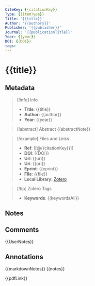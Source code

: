 ```yaml
---
CiteKey: {{citationKey}}
Type: {{itemType}}
Title: '{{title}}'
Author: '{{authors}}'
Publisher: '{{publisher}}'
Journal: '{{publicationTitle}}'
Year: {{year}} 
DOI: {{DOI}}
tags: 
---
```


# {{title}}

## Metadata

>[!info] Info
>- **Title**: {{title}} 
>- **Author**: {{author}}
>- **Year**: {{year}} 

>[!abstract] Abstract
> {{abstractNote}}

> [!example] Files and Links 
>- **Ref**: [[@{{citationKey}}]]
>- **DOI**: {{DOI}}
>- **Url**: {{url}}
>- **Uri**: {{uri}}
>- **Eprint**: {{eprint}}
>- **File**: {{file}}
>- **Local Library**: [Zotero]({{localLibraryLink}})

> [!tip] Zotero Tags
>- **Keywords**: {{keywordsAll}}

## Notes

## Comments
{{UserNotes}}

## Annotations
{{markdownNotes}}
{{notes}}

{{pdfLink}}